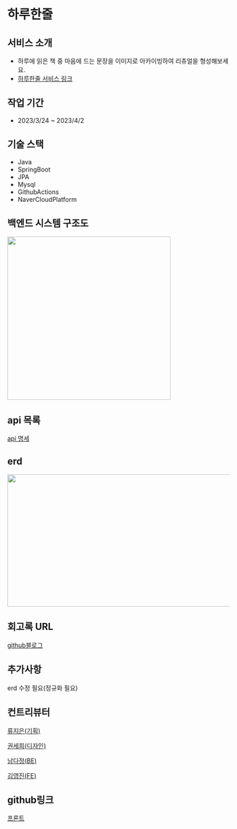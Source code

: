 # 하루한줄
## 서비스 소개
- 하루에 읽은 책 중 마음에 드는 문장을 이미지로 아카이빙하여 리츄얼을 형성해보세요.
- [하루한줄 서비스 링크](https://one-line-a-day-kappa.vercel.app)

## 작업 기간
- 2023/3/24 ~ 2023/4/2

## 기술 스택
- Java
- SpringBoot
- JPA
- Mysql
- GithubActions
- NaverCloudPlatform

## 백엔드 시스템 구조도
<img src="https://github.com/potenday-project/303TEN011-backend/assets/60431816/042a4b28-ea58-4923-8639-e9d08baad3af" width="370" height="370">

## api 목록
[api 명세](https://www.notion.so/api-9d69be4ef19f450987615ed0b4e4f3f2?pvs=21)

## erd
<img src="https://github.com/potenday-project/303TEN011-backend/assets/60431816/2fbbfbd2-68dc-43eb-814b-9f3d863ffe0c" width="600" height="300">

## 회고록 URL
[github블로그](https://tajon1030.github.io/2023-06-12-303potenday/)

## 추가사항
erd 수정 필요(정규화 필요)

## 컨트리뷰터
[류지은(기획)](https://bside.best/careercard/bsider3025)

[권세희(디자인)](https://drive.google.com/file/d/1O5wdL9Jee_QGpk2YVX_j1v4TuBL8FjgF/view)

[남다정(BE)](https://github.com/tajon1030)

[김영진(FE)](https://github.com/devyouth94)


## github링크
[프론트](https://github.com/potenday-project/303TEN011-frontend)
